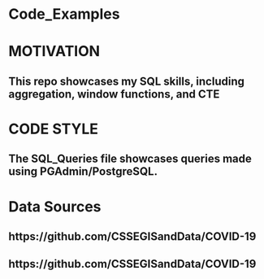 # Code_Examples

<h1>MOTIVATION</h1>

<h2>This repo showcases my SQL skills, including aggregation, window functions, and CTE </h2>

<h1>CODE STYLE</h1>

<h2> The SQL_Queries file showcases queries made using PGAdmin/PostgreSQL.</h2>

<h1>Data Sources</h1>
<h2>https://github.com/CSSEGISandData/COVID-19</h2>
<h2>https://github.com/CSSEGISandData/COVID-19</h2>
